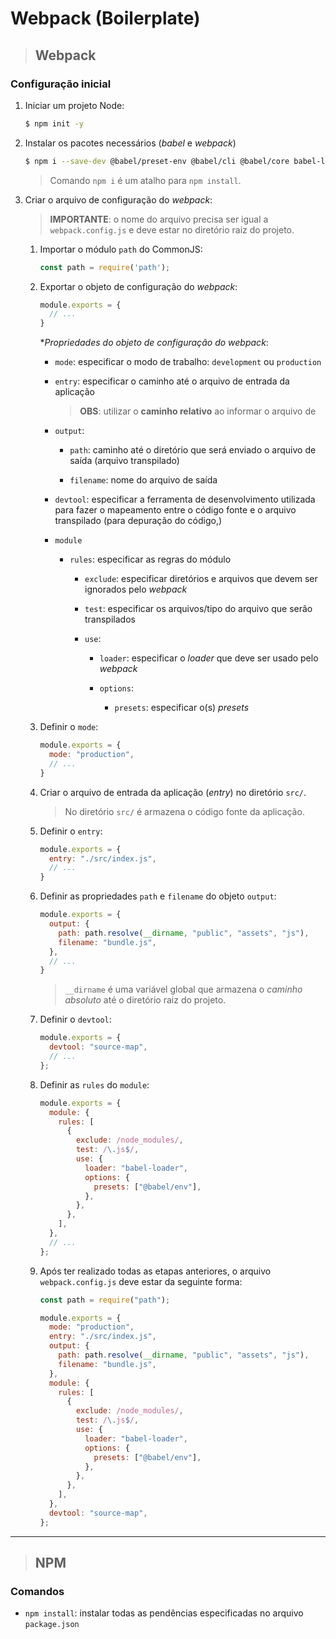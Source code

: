 # Webpack (Boilerplate)

> ## **Webpack**

### **Configuração inicial**

1. Iniciar um projeto Node:

    ```sh
    $ npm init -y
    ```

2. Instalar os pacotes necessários (*babel* e *webpack*)

    ```sh
    $ npm i --save-dev @babel/preset-env @babel/cli @babel/core babel-loader webpack webpack-cli regenerator-runtime core-js@2
    ```

    > Comando `npm i` é um atalho para `npm install`.

3. Criar o arquivo de configuração do *webpack*:

    > **IMPORTANTE**: o nome do arquivo precisa ser igual a `webpack.config.js` e deve estar no diretório raiz do projeto.

    1. Importar o módulo `path` do CommonJS:

        ```js
        const path = require('path');
        ```

    2. Exportar o objeto de configuração do *webpack*:

        ```js
        module.exports = {
          // ...
        }
        ```

        **Propriedades do objeto de configuração do *webpack**:

        * `mode`: especificar o modo de trabalho: `development` ou `production`

        * `entry`: especificar o caminho até o arquivo de entrada da aplicação

          > **OBS**: utilizar o **caminho relativo**  ao informar o arquivo de 
          
        * `output`:

          * `path`: caminho até o diretório que será enviado o arquivo de saída (arquivo transpilado)

          * `filename`: nome do arquivo de saída

        * `devtool`: especificar a ferramenta de desenvolvimento utilizada para fazer o mapeamento entre o código fonte e o arquivo transpilado (para depuração do código,)

        * `module`
        
          * `rules`: especificar as regras do módulo

            * `exclude`: especificar diretórios e arquivos que devem ser ignorados pelo *webpack*

            * `test`: especificar os arquivos/tipo do arquivo que serão transpilados

            * `use`:

              * `loader`: especificar o *loader* que deve ser usado pelo *webpack*

              * `options`:

                * `presets`: especificar o(s) *presets*

    3. Definir o `mode`:

        ```js
        module.exports = {
          mode: "production",
          // ...
        }
        ```

    4. Criar o arquivo de entrada da aplicação (*entry*) no diretório `src/`.

        > No diretório `src/` é armazena o código fonte da aplicação.

    5. Definir o `entry`:

        ```js
        module.exports = {
          entry: "./src/index.js",
          // ...
        }
        ```

    6. Definir as propriedades `path` e `filename` do objeto `output`:

        ```js
        module.exports = {
          output: {
            path: path.resolve(__dirname, "public", "assets", "js"),
            filename: "bundle.js",
          },
          // ...
        }
        ```

        > `__dirname` é uma variável global que armazena o *caminho absoluto* até o diretório raiz do projeto.

    7. Definir o `devtool`:

        ```js
        module.exports = {
          devtool: "source-map",
          // ...
        };
        ```

    8. Definir as `rules` do `module`:

        ```js
        module.exports = {
          module: {
            rules: [
              {
                exclude: /node_modules/,
                test: /\.js$/,
                use: {
                  loader: "babel-loader",
                  options: {
                    presets: ["@babel/env"],
                  },
                },
              },
            ],
          },
          // ...
        };
        ```

    9. Após ter realizado todas as etapas anteriores, o arquivo `webpack.config.js` deve estar da seguinte forma:

        ```js
        const path = require("path");

        module.exports = {
          mode: "production",
          entry: "./src/index.js",
          output: {
            path: path.resolve(__dirname, "public", "assets", "js"),
            filename: "bundle.js",
          },
          module: {
            rules: [
              {
                exclude: /node_modules/,
                test: /\.js$/,
                use: {
                  loader: "babel-loader",
                  options: {
                    presets: ["@babel/env"],
                  },
                },
              },
            ],
          },
          devtool: "source-map",
        };
        ```

---

> ## **NPM**

### **Comandos**

* `npm install`: instalar todas as pendências especificadas no arquivo `package.json`